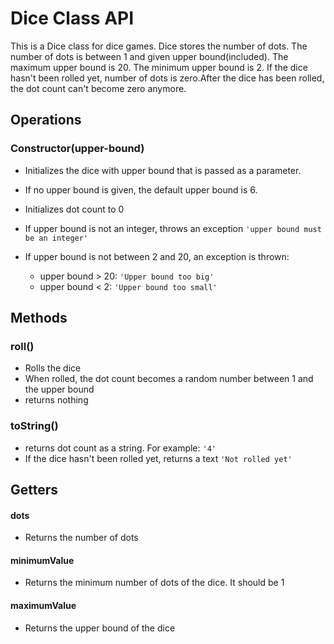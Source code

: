 # Dice Class API

This is a Dice class for dice games. Dice stores the number of dots. The number of dots is between 1 and given upper bound(included). The maximum upper bound is 20. The minimum upper bound is 2. If the dice hasn't been rolled yet, number of dots is zero.After the dice has been rolled, the dot count can't become zero anymore.

## Operations

### **Constructor(upper-bound)**

- Initializes the dice with upper bound that is passed as a parameter.
- If no upper bound is given, the default upper bound is 6.
- Initializes dot count to 0

- If upper bound is not an integer, throws an exception `'upper bound must be an integer'`

- If upper bound is not between 2 and 20, an exception is thrown:
  - upper bound > 20: `'Upper bound too big'`
  - upper bound < 2: `'Upper bound too small'`

## Methods

### **roll()**

- Rolls the dice
- When rolled, the dot count becomes a random number between 1 and the upper bound
- returns nothing

### **toString()**

- returns dot count as a string. For example: `'4'`
- If the dice hasn't been rolled yet, returns a text `'Not rolled yet'`

## Getters

#### **dots**

- Returns the number of dots

#### **minimumValue**

- Returns the minimum number of dots of the dice. It should be 1

#### **maximumValue**

- Returns the upper bound of the dice
